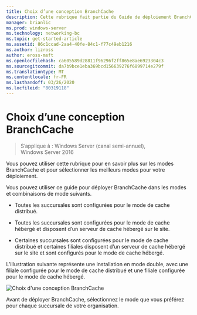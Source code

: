 ```yaml
---
title: Choix d’une conception BranchCache
description: Cette rubrique fait partie du Guide de déploiement BranchCache pour Windows Server 2016, qui montre comment déployer BranchCache en mode de cache distribué et hébergé pour optimiser l’utilisation de la bande passante WAN dans les filiales.
manager: brianlic
ms.prod: windows-server
ms.technology: networking-bc
ms.topic: get-started-article
ms.assetid: 86c1ccad-2aa4-40fe-84c1-f77c49eb1216
ms.author: lizross
author: eross-msft
ms.openlocfilehash: ca605589d28811f96296f2ff865e8ae6923304c3
ms.sourcegitcommit: da7b9bce1eba369bcd156639276f6899714e279f
ms.translationtype: MT
ms.contentlocale: fr-FR
ms.lasthandoff: 03/26/2020
ms.locfileid: "80319118"
---
```

# <a name="choosing-a-branchcache-design"></a>Choix d’une conception BranchCache

>S’applique à : Windows Server (canal semi-annuel), Windows Server 2016

Vous pouvez utiliser cette rubrique pour en savoir plus sur les modes BranchCache et pour sélectionner les meilleurs modes pour votre déploiement.  
  
Vous pouvez utiliser ce guide pour déployer BranchCache dans les modes et combinaisons de mode suivants.  
  
-   Toutes les succursales sont configurées pour le mode de cache distribué.  
  
-   Toutes les succursales sont configurées pour le mode de cache hébergé et disposent d’un serveur de cache hébergé sur le site.  
  
-   Certaines succursales sont configurées pour le mode de cache distribué et certaines filiales disposent d’un serveur de cache hébergé sur le site et sont configurés pour le mode de cache hébergé.  
  
L’illustration suivante représente une installation en mode double, avec une filiale configurée pour le mode de cache distribué et une filiale configurée pour le mode de cache hébergé.  
  
![Choix d'une conception BranchCache](../../media/Choosing-a-BranchCache-Design/bc_new_modes.jpg)  
  
Avant de déployer BranchCache, sélectionnez le mode que vous préférez pour chaque succursale de votre organisation.  
  


